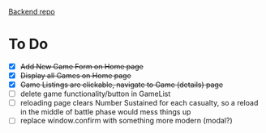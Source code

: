 [Backend repo](https://github.com/jadlevine/WarRoom_Backend)

# To Do

- [x] ~~Add New Game Form on Home page~~
- [x] ~~Display all Games on Home page~~
- [x] ~~Game Listings are clickable, navigate to Game (details) page~~
- [ ] delete game functionality/button in GameList
- [ ] reloading page clears Number Sustained for each casualty, so a reload in the middle of battle phase would mess things up
- [ ] replace window.confirm with something more modern (modal?)
